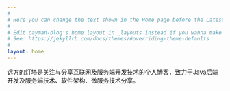 ```yaml
---
#
# Here you can change the text shown in the Home page before the Latest Posts section.
#
# Edit cayman-blog's home layout in _layouts instead if you wanna make some changes
# See: https://jekyllrb.com/docs/themes/#overriding-theme-defaults
#
layout: home
---
```


远方的灯塔是关注与分享互联网及服务端开发技术的个人博客，致力于Java后端开发及服务端技术、软件架构、微服务技术分享。